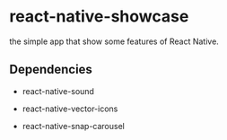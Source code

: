 # react-native-showcase

the simple app that show some features of React Native.

## Dependencies

* react-native-sound

* react-native-vector-icons

* react-native-snap-carousel
